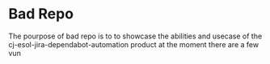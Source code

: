 # Bad Repo

The pourpose of bad repo is to to showcase the abilities and usecase of the cj-esol-jira-dependabot-automation product at the moment there are a few vun
